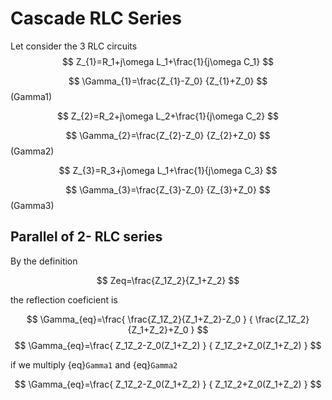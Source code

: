 
<style>
.images{
    text-align:center;
}
</style>


# Cascade RLC Series

Let consider the 3 RLC circuits
$$
Z_{1}=R_1+j\omega L_1+\frac{1}{j\omega C_1}
$$

$$
\Gamma_{1}=\frac{Z_{1}-Z_0}
{Z_{1}+Z_0}
$$(Gamma1)

$$
Z_{2}=R_2+j\omega L_2+\frac{1}{j\omega C_2}
$$

$$
\Gamma_{2}=\frac{Z_{2}-Z_0}
{Z_{2}+Z_0}
$$(Gamma2)


$$
Z_{3}=R_3+j\omega L_1+\frac{1}{j\omega C_3}
$$

$$
\Gamma_{3}=\frac{Z_{3}-Z_0}
{Z_{3}+Z_0}
$$(Gamma3)


##  Parallel of 2- RLC series

By the definition

$$
Zeq=\frac{Z_1Z_2}{Z_1+Z_2}
$$

the reflection coeficient is

$$
\Gamma_{eq}=\frac{
    \frac{Z_1Z_2}{Z_1+Z_2}-Z_0
    }
    {
    \frac{Z_1Z_2}{Z_1+Z_2}+Z_0
    }
$$
$$
\Gamma_{eq}=\frac{
Z_1Z_2-Z_0(Z_1+Z_2)
    }
    {
  Z_1Z_2+Z_0(Z_1+Z_2)
    }
$$

if we multiply {eq}`Gamma1` and {eq}`Gamma2`

$$
\Gamma_{eq}=\frac{
Z_1Z_2-Z_0(Z_1+Z_2)
    }
    {
  Z_1Z_2+Z_0(Z_1+Z_2)
    }
$$
